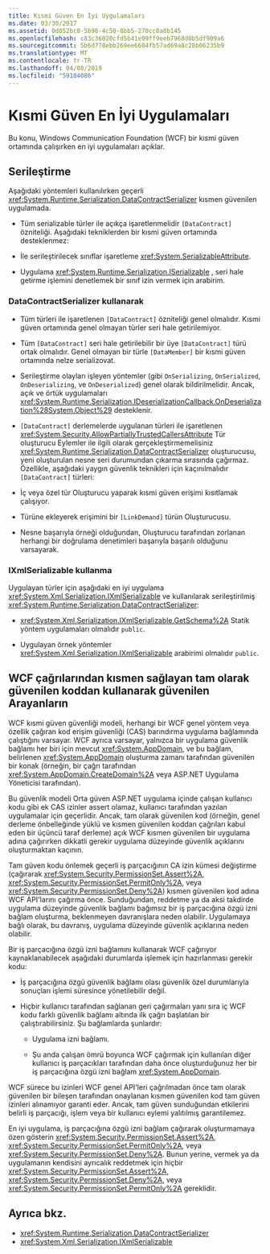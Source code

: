 ```yaml
---
title: Kısmi Güven En İyi Uygulamaları
ms.date: 03/30/2017
ms.assetid: 0d052bc0-5b98-4c50-8bb5-270cc8a8b145
ms.openlocfilehash: c83c36020cfd5b41e99ff9eeb7968d0b5df909a6
ms.sourcegitcommit: 5b6d778ebb269ee6684fb57ad69a8c28b06235b9
ms.translationtype: MT
ms.contentlocale: tr-TR
ms.lasthandoff: 04/08/2019
ms.locfileid: "59184086"
---
```

# <a name="partial-trust-best-practices"></a>Kısmi Güven En İyi Uygulamaları
Bu konu, Windows Communication Foundation (WCF) bir kısmi güven ortamında çalışırken en iyi uygulamaları açıklar.  
  
## <a name="serialization"></a>Serileştirme  
 Aşağıdaki yöntemleri kullanılırken geçerli <xref:System.Runtime.Serialization.DataContractSerializer> kısmen güvenilen uygulamada.  
  
-   Tüm serializable türler ile açıkça işaretlenmelidir `[DataContract]` özniteliği. Aşağıdaki tekniklerden bir kısmi güven ortamında desteklenmez:  
  
-   İle serileştirilecek sınıflar işaretleme <xref:System.SerializableAttribute>.  
  
-   Uygulama <xref:System.Runtime.Serialization.ISerializable> , seri hale getirme işlemini denetlemek bir sınıf izin vermek için arabirim.  
  
### <a name="using-datacontractserializer"></a>DataContractSerializer kullanarak  
  
-   Tüm türleri ile işaretlenen `[DataContract]` özniteliği genel olmalıdır. Kısmi güven ortamında genel olmayan türler seri hale getirilemiyor.  
  
-   Tüm `[DataContract]` seri hale getirilebilir bir üye `[DataContract]` türü ortak olmalıdır. Genel olmayan bir türle `[DataMember]` bir kısmi güven ortamında nelze serializovat.  
  
-   Serileştirme olayları işleyen yöntemler (gibi `OnSerializing`, `OnSerialized`, `OnDeserializing`, ve `OnDeserialized`) genel olarak bildirilmelidir. Ancak, açık ve örtük uygulamaları <xref:System.Runtime.Serialization.IDeserializationCallback.OnDeserialization%28System.Object%29> desteklenir.  
  
-   `[DataContract]` derlemelerde uygulanan türleri ile işaretlenen <xref:System.Security.AllowPartiallyTrustedCallersAttribute> Tür oluşturucu Eylemler ile ilgili olarak gerçekleştirmemelisiniz <xref:System.Runtime.Serialization.DataContractSerializer> oluşturucusu, yeni oluşturulan nesne seri durumundan çıkarma sırasında çağırmaz. Özellikle, aşağıdaki yaygın güvenlik teknikleri için kaçınılmalıdır `[DataContract]` türleri:  
  
-   İç veya özel tür Oluşturucu yaparak kısmi güven erişimi kısıtlamak çalışıyor.  
  
-   Türüne ekleyerek erişimini bir `[LinkDemand]` türün Oluşturucusu.  
  
-   Nesne başarıyla örneği olduğundan, Oluşturucu tarafından zorlanan herhangi bir doğrulama denetimleri başarıyla başarılı olduğunu varsayarak.  
  
### <a name="using-ixmlserializable"></a>IXmlSerializable kullanma  
 Uygulayan türler için aşağıdaki en iyi uygulama <xref:System.Xml.Serialization.IXmlSerializable> ve kullanılarak serileştirilmiş <xref:System.Runtime.Serialization.DataContractSerializer>:  
  
-   <xref:System.Xml.Serialization.IXmlSerializable.GetSchema%2A> Statik yöntem uygulamaları olmalıdır `public`.  
  
-   Uygulayan örnek yöntemler <xref:System.Xml.Serialization.IXmlSerializable> arabirimi olmalıdır `public`.  
  
## <a name="using-wcf-from-fully-trusted-platform-code-that-allows-calls-from-partially-trusted-callers"></a>WCF çağrılarından kısmen sağlayan tam olarak güvenilen koddan kullanarak güvenilen Arayanların  
 WCF kısmi güven güvenliği modeli, herhangi bir WCF genel yöntem veya özellik çağıran kod erişim güvenliği (CAS) barındırma uygulama bağlamında çalıştığını varsayar. WCF ayrıca varsayar, yalnızca bir uygulama güvenlik bağlamı her biri için mevcut <xref:System.AppDomain>, ve bu bağlam, belirlenen <xref:System.AppDomain> oluşturma zamanı tarafından güvenilen bir konak (örneğin, bir çağrı tarafından <xref:System.AppDomain.CreateDomain%2A> veya ASP.NET Uygulama Yöneticisi tarafından).  
  
 Bu güvenlik modeli Orta güven ASP.NET uygulama içinde çalışan kullanıcı kodu gibi ek CAS izinler assert olamaz, kullanıcı tarafından yazılan uygulamalar için geçerlidir. Ancak, tam olarak güvenilen kod (örneğin, genel derleme önbelleğinde yüklü ve kısmen güvenilen koddan çağrıları kabul eden bir üçüncü taraf derleme) açık WCF kısmen güvenilen bir uygulama adına çağırırken dikkatli gerekir uygulama düzeyinde güvenlik açıklarını oluşturmaktan kaçının.  
  
 Tam güven kodu önlemek geçerli iş parçacığının CA izin kümesi değiştirme (çağırarak <xref:System.Security.PermissionSet.Assert%2A>, <xref:System.Security.PermissionSet.PermitOnly%2A>, veya <xref:System.Security.PermissionSet.Deny%2A>) kısmen güvenilen kod adına WCF API'larını çağırma önce. Sunduğundan, reddetme ya da aksi takdirde uygulama düzeyinde güvenlik bağlamı bağımsız bir iş parçacığına özgü izni bağlam oluşturma, beklenmeyen davranışlara neden olabilir. Uygulamaya bağlı olarak, bu davranış, uygulama düzeyinde güvenlik açıklarına neden olabilir.  
  
 Bir iş parçacığına özgü izni bağlamını kullanarak WCF çağırıyor kaynaklanabilecek aşağıdaki durumlarda işlemek için hazırlanması gerekir kodu:  
  
-   İş parçacığına özgü güvenlik bağlamı olası güvenlik özel durumlarıyla sonuçları işlemi süresince yönetilebilir değil.  
  
-   Hiçbir kullanıcı tarafından sağlanan geri çağırmaları yanı sıra iç WCF kodu farklı güvenlik bağlamı altında ilk çağrı başlatılan bir çalıştırabilirsiniz. Şu bağlamlarda şunlardır:  
  
    -   Uygulama izni bağlamı.  
  
    -   Şu anda çalışan ömrü boyunca WCF çağırmak için kullanılan diğer kullanıcı iş parçacıkları tarafından daha önce oluşturduğunuz her bir iş parçacığına özgü izni bağlam <xref:System.AppDomain>.  
  
 WCF sürece bu izinleri WCF genel API'leri çağrılmadan önce tam olarak güvenilen bir bileşen tarafından onaylanan kısmen güvenilen kod tam güven izinleri alınamıyor garanti eder. Ancak, tam güven sunduğundan etkilerini belirli iş parçacığı, işlem veya bir kullanıcı eylemi yalıtılmış garantilemez.  
  
 En iyi uygulama, iş parçacığına özgü izni bağlam çağırarak oluşturmamaya özen gösterin <xref:System.Security.PermissionSet.Assert%2A>, <xref:System.Security.PermissionSet.PermitOnly%2A>, veya <xref:System.Security.PermissionSet.Deny%2A>. Bunun yerine, vermek ya da uygulamanın kendisini ayrıcalık reddetmek için hiçbir <xref:System.Security.PermissionSet.Assert%2A>, <xref:System.Security.PermissionSet.Deny%2A>, veya <xref:System.Security.PermissionSet.PermitOnly%2A> gereklidir.  
  
## <a name="see-also"></a>Ayrıca bkz.

- <xref:System.Runtime.Serialization.DataContractSerializer>
- <xref:System.Xml.Serialization.IXmlSerializable>

